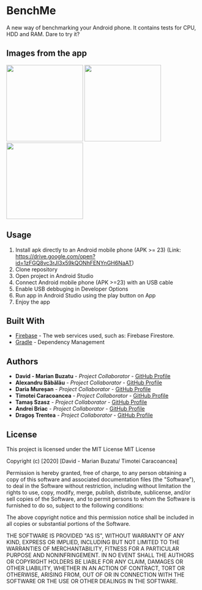 # BenchMe
A new way of benchmarking your Android phone. It contains tests for CPU, HDD and RAM. Dare to try it?

## Images from the app
<div>
<img src="https://i.ibb.co/b2cVn41/1.jpg" width="200>
<img src="https://i.ibb.co/t2kJJnn/2.jpg" width="200">
<img src="https://i.ibb.co/9sdfFnj/3.jpg" width="200">
<img src="https://i.ibb.co/ftkGTrz/4.jpg" width="200">
</div>

## Usage
1. Install apk directly to an Android mobile phone (APK >= 23) (Link: https://drive.google.com/open?id=1zFGQ8vc3rJI3x59kQONhFENYnGH6NaAT)
2. Clone repository
3. Open project in Android Studio
4. Connect Android mobile phone (APK >=23) with an USB cable
5. Enable USB debbuging in Developer Options
6. Run app in Android Studio using the play button on App
7. Enjoy the app 

## Built With

* [Firebase](https://firebase.google.com) - The web services used, such as: Firebase Firestore.
* [Gradle](https://gradle.org) - Dependency Management

## Authors

* **David - Marian Buzatu** - *Project Collaborator* - [GitHub Profile](https://github.com/davidbuzatu-marian)
* **Alexandru Băbălău** - *Project Collaborator* - [GitHub Profile](https://github.com/alexbabalau)
* **Daria Mureșan** - *Project Collaborator* - [GitHub Profile](https://github.com/dariamuresan)
* **Timotei Caracoancea** - *Project Collaborator* - [GitHub Profile](https://github.com/timotei99)
* **Tamaș Szasz** - *Project Collaborator* - [GitHub Profile](https://github.com/tqmi)
* **Andrei Briac** - *Project Collaborator* - [GitHub Profile](https://github.com/andreib99)
* **Dragoș Trentea** - *Project Collaborator* - [GitHub Profile](https://github.com/dragoseflc)

## License

This project is licensed under the MIT License
MIT License

Copyright (c) [2020] [David - Marian Buzatu/ Timotei Caracoancea]

Permission is hereby granted, free of charge, to any person obtaining a copy
of this software and associated documentation files (the "Software"), to deal
in the Software without restriction, including without limitation the rights
to use, copy, modify, merge, publish, distribute, sublicense, and/or sell
copies of the Software, and to permit persons to whom the Software is
furnished to do so, subject to the following conditions:

The above copyright notice and this permission notice shall be included in all
copies or substantial portions of the Software.

THE SOFTWARE IS PROVIDED "AS IS", WITHOUT WARRANTY OF ANY KIND, EXPRESS OR
IMPLIED, INCLUDING BUT NOT LIMITED TO THE WARRANTIES OF MERCHANTABILITY,
FITNESS FOR A PARTICULAR PURPOSE AND NONINFRINGEMENT. IN NO EVENT SHALL THE
AUTHORS OR COPYRIGHT HOLDERS BE LIABLE FOR ANY CLAIM, DAMAGES OR OTHER
LIABILITY, WHETHER IN AN ACTION OF CONTRACT, TORT OR OTHERWISE, ARISING FROM,
OUT OF OR IN CONNECTION WITH THE SOFTWARE OR THE USE OR OTHER DEALINGS IN THE
SOFTWARE.
